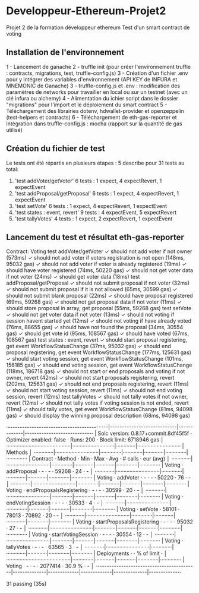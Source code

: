 # Developpeur-Ethereum-Projet2
Projet 2 de la formation développeur ethereum
Test d'un smart contract de voting

## Installation de l'environnement
1 - Lancement de ganache
2 - truffle init (pour créer l'environnement truffle : contracts, migrations, test, truffle-config.js)
3 - Création d'un fichier .env pour y intégrer des variables d'environnement (API KEY de INFURA et MNEMONIC de Ganache)
3 - truffle-config.js et .env : modification des paramètres de networks pour travailler en local ou sur un testnet (avec un clé infura ou alchemy)
4 - Alimentation du ichier script dans le dossier "migrations" pour l'import et le déploiement du smart contract
5 - Téléchargement des librairies dotenv, hdwallet-provider et openzeppelin (test-helpers et contracts)
6 - Téléchargement de eth-gas-reporter et intégration dans truffle-config.js : mocha (rapport sur la quantité de gas utilisé)

## Création du fichier de test
Le tests ont été répartis en plusieurs étapes :
5 describe pour 31 tests au total:
1. 'test addVoter/getVoter'
        6 tests : 1 expect, 4 expectRevert, 1 expectEvent
2. 'test addProposal/getProposal'
        6 tests : 1 expect, 4 expectRevert, 1 expectEvent
3. 'test setVote'
        6 tests : 1 expect, 4 expectRevert, 1 expectEvent
4. 'test states : event, revert'
        9 tests : 4 expectEvent, 5 expectRevert
5. 'test tallyVotes'
        4 tests : 1 expect, 2 expectRevert, 1 expectEvent

## Lancement du test et résultat eth-gas-reporter

  Contract: Voting
    test addVoter/getVoter
      ✓ should not add voter if not owner (573ms)
      ✓ should not add voter if voters registration is not open (148ms, 95032 gas)
      ✓ should not add voter if voter is already registered (19ms)
      ✓ should have voter registered (74ms, 50220 gas)
      ✓ should not get voter data if not voter (24ms)
      ✓ should get voter data (18ms)
    test addProposal/getProposal
      ✓ should not submit proposal if not voter (32ms)
      ✓ should not submit proposal if it is not allowed (65ms, 30599 gas)
      ✓ should not submit blank proposal (22ms)
      ✓ should have proposal registered (69ms, 59268 gas)
      ✓ should not get proposal data if not voter (11ms)
      ✓ should store proposal in array, get proposal (55ms, 59268 gas)
    test setVote
      ✓ should not get voter data if not voter (13ms)
      ✓ should not voting if session havent started yet (12ms)
      ✓ should not voting if have already voted (76ms, 88655 gas)
      ✓ should have not found the proposal (34ms, 30554 gas)
      ✓ should get vote id (95ms, 108567 gas)
      ✓ should have voted (67ms, 108567 gas)
    test states : event, revert
      ✓ should start proposal registering, get event WorkflowStatusChange (37ms, 95032 gas)
      ✓ should end proposal registering, get event WorkflowStatusChange (177ms, 125631 gas)
      ✓ should start voting session, get event WorkflowStatusChange (101ms, 156185 gas)
      ✓ should end voting session, get event WorkflowStatusChange (118ms, 186718 gas)
      ✓ should not start or end proposals and voting if not owner, revert (42ms)
      ✓ should not start proposals registering, revert (202ms, 125631 gas)
      ✓ should not end proposals registering, revert (11ms)
      ✓ should not start voting session, revert (11ms)
      ✓ should not end voting session, revert (12ms)
    test tallyVotes
      ✓ should not tally votes if not owner, revert (12ms)
      ✓ should not tally votes if voting session is not ended, revert (11ms)
      ✓ should tally votes, get event WorkflowStatusChange (81ms, 94098 gas)
      ✓ should display the winning proposal description (68ms, 94098 gas)

·------------------------------------------|----------------------------|-------------|----------------------------·
|   Solc version: 0.8.17+commit.8df45f5f   ·  Optimizer enabled: false  ·  Runs: 200  ·  Block limit: 6718946 gas  │
···········································|····························|·············|·····························
|  Methods                                                                                                         │
·············|·····························|··············|·············|·············|··············|··············
|  Contract  ·  Method                     ·  Min         ·  Max        ·  Avg        ·  # calls     ·  eur (avg)  │
·············|·····························|··············|·············|·············|··············|··············
|  Voting    ·  addProposal                ·           -  ·          -  ·      59268  ·          24  ·          -  │
·············|·····························|··············|·············|·············|··············|··············
|  Voting    ·  addVoter                   ·           -  ·          -  ·      50220  ·          76  ·          -  │
·············|·····························|··············|·············|·············|··············|··············
|  Voting    ·  endProposalsRegistering    ·           -  ·          -  ·      30599  ·          20  ·          -  │
·············|·····························|··············|·············|·············|··············|··············
|  Voting    ·  endVotingSession           ·           -  ·          -  ·      30533  ·           4  ·          -  │
·············|·····························|··············|·············|·············|··············|··············
|  Voting    ·  setVote                    ·       58101  ·      78013  ·      70892  ·          20  ·          -  │
·············|·····························|··············|·············|·············|··············|··············
|  Voting    ·  startProposalsRegistering  ·           -  ·          -  ·      95032  ·          27  ·          -  │
·············|·····························|··············|·············|·············|··············|··············
|  Voting    ·  startVotingSession         ·           -  ·          -  ·      30554  ·          12  ·          -  │
·············|·····························|··············|·············|·············|··············|··············
|  Voting    ·  tallyVotes                 ·           -  ·          -  ·      63565  ·           3  ·          -  │
·············|·····························|··············|·············|·············|··············|··············
|  Deployments                             ·                                          ·  % of limit  ·             │
···········································|··············|·············|·············|··············|··············
|  Voting                                  ·           -  ·          -  ·    2077414  ·      30.9 %  ·          -  │
·------------------------------------------|--------------|-------------|-------------|--------------|-------------·

  31 passing (35s)

